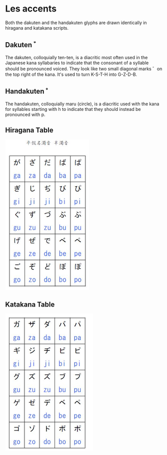 # Les accents
Both the dakuten and the handakuten glyphs are drawn identically in hiragana and katakana scripts.

## Dakuten ゛
The dakuten, colloquially ten-ten, is a diacritic most often used in the Japanese kana syllabaries to indicate that the consonant of a syllable should be pronounced voiced. They look like two small diagonal marks ゛on the top right of the kana. It's used to turn K-S-T-H into G-Z-D-B.

## Handakuten ゜
The handakuten, colloquially maru (circle), is a diacritic used with the kana for syllables starting with h to indicate that they should instead be pronounced with p. 

## Hiragana Table
![Hiragana accents table](./four-rules/accents-hiragana.jpg)

## Katakana Table
![Katakana accents table](./four-rules/accents-katakana.jpg)